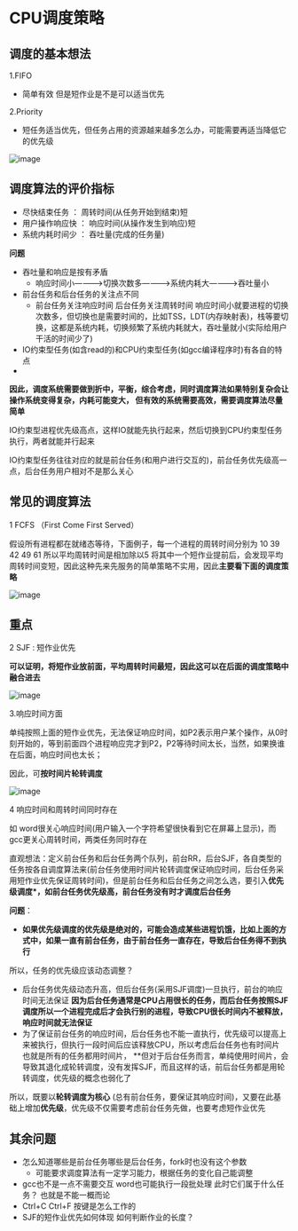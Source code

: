# CPU调度策略  


## 调度的基本想法  

1.FIFO  
* 简单有效   但是短作业是不是可以适当优先

2.Priority  

* 短任务适当优先，但任务占用的资源越来越多怎么办，可能需要再适当降低它的优先级

![image](https://user-images.githubusercontent.com/58176267/158096929-0810ffee-f66e-4676-86ec-24e107947e0c.png)


## 调度算法的评价指标  

* 尽快结束任务 ： 周转时间(从任务开始到结束)短
* 用户操作响应快 ： 响应时间(从操作发生到响应)短  
* 系统内耗时间少 ： 吞吐量(完成的任务量)  

**问题**  

* 吞吐量和响应是按有矛盾  
  * 响应时间小————>切换次数多————>系统内耗大————>吞吐量小  
* 前台任务和后台任务的关注点不同  
  * 前台任务关注响应时间  后台任务关注周转时间    响应时间小就要进程的切换次数多，但切换也是需要时间的，比如TSS，LDT(内存映射表)，栈等要切换，这都是系统内耗，切换频繁了系统内耗就大，吞吐量就小(实际给用户干活的时间少了)  
* IO约束型任务(如含read的)和CPU约束型任务(如gcc编译程序时)有各自的特点   
*    
**因此，调度系统需要做到折中，平衡，综合考虑，同时调度算法如果特别复杂会让操作系统变得复杂，内耗可能变大， 但有效的系统需要高效，需要调度算法尽量简单**    

IO约束型进程优先级高点，这样IO就能先执行起来，然后切换到CPU约束型任务执行，两者就能并行起来  

IO约束型任务往往对应的就是前台任务(和用户进行交互的)，前台任务优先级高一点，后台任务用户相对不是那么关心  


## 常见的调度算法  


1 FCFS （First Come First Served）   

假设所有进程都在就绪态等待，下面例子，每一个进程的周转时间分别为 10 39 42 49 61  所以平均周转时间是相加除以5
将其中一个短作业提前后，会发现平均周转时间变短，因此这种先来先服务的简单策略不实用，因此**主要看下面的调度策略**  

![image](https://user-images.githubusercontent.com/58176267/158099624-1162bd02-7e03-4b98-9171-8c5040e770a2.png)


## 重点

2 SJF : 短作业优先  

**可以证明，将短作业放前面，平均周转时间最短，因此这可以在后面的调度策略中融合进去**      

![image](https://user-images.githubusercontent.com/58176267/158100150-3825d024-ea59-46b4-90f1-b9cbe2a11d35.png)


3.响应时间方面  

单纯按照上面的短作业优先，无法保证响应时间，如P2表示用户某个操作，从0时刻开始的，等到前面四个进程响应完才到P2，P2等待时间太长，当然，如果换谁在后面，响应时间也太长；  

因此，可**按时间片轮转调度**


![image](https://user-images.githubusercontent.com/58176267/158102590-529be997-cab8-4663-86de-28b2ab4ef236.png)  



4 响应时间和周转时间同时存在  

如 word很关心响应时间(用户输入一个字符希望很快看到它在屏幕上显示)，而gcc更关心周转时间，两类任务同时存在  


直观想法：定义前台任务和后台任务两个队列，前台RR，后台SJF，各自类型的任务按各自调度算法来(前台任务使用时间片轮转调度保证响应时间，后台任务采用短作业优先保证周转时间)，但是前台任务和后台任务之间怎么选，要引入**优先级调度*，如前台任务优先级高，前台任务没有时才调度后台任务**  

**问题**： 

* **如果优先级调度的优先级是绝对的，可能会造成某些进程饥饿，比如上面的方式中，如果一直有前台任务，由于前台任务一直存在，导致后台任务得不到执行**

所以，任务的优先级应该动态调整？  
* 后台任务优先级动态升高，但后台任务(采用SJF调度)一旦执行，前台的响应时间无法保证  **因为后台任务通常是CPU占用很长的任务，而后台任务按照SJF调度所以一个进程完成后才会执行别的进程，导致CPU很长时间内不被释放，响应时间就无法保证**
* 为了保证前台任务的响应时间，后台任务也不能一直执行，优先级可以提高上来被执行，但执行一段时间后应该释放CPU，所以考虑后台任务也有时间片 也就是所有的任务都用时间片， **但对于后台任务而言，单纯使用时间片，会导致其退化成轮转调度，没有发挥SJF，而且这样的话，前后台任务都是用轮转调度，优先级的概念也弱化了   


所以，既要以**轮转调度为核心** (总有前台任务，要保证其响应时间)，又要在此基础上增加**优先级**，优先级不仅需要考虑前台任务先做，也要考虑短作业优先  


## 其余问题  

* 怎么知道哪些是前台任务哪些是后台任务，fork时也没有这个参数  
    * 可能要求调度算法有一定学习能力，根据任务的变化自己能调整  
* gcc也不是一点不需要交互   word也可能执行一段批处理  此时它们属于什么任务？ 也就是不能一概而论
* Ctrl+C     Ctrl+F  按键是怎么工作的  
* SJF的短作业优先如何体现   如何判断作业的长度？  

 





